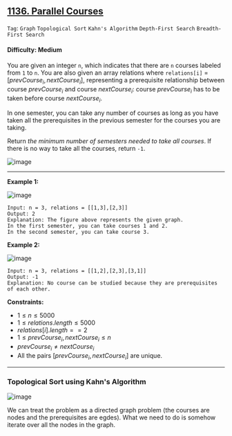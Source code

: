 ## [1136. Parallel Courses](https://leetcode.com/problems/parallel-courses)

```Tag```: ```Graph``` ```Topological Sort``` ```Kahn's Algorithm``` ```Depth-First Search``` ```Breadth-First Search```

#### Difficulty: Medium

You are given an integer ```n```, which indicates that there are ```n``` courses labeled from ```1``` to ```n```. You are also given an array relations where ```relations[i]``` = $[prevCourse_{i}, nextCourse_{i}]$, representing a prerequisite relationship between course $prevCourse_{i}$ and course $nextCourse_{i}$: course $prevCourse_{i}$ has to be taken before course $nextCourse_{i}$.

In one semester, you can take any number of courses as long as you have taken all the prerequisites in the previous semester for the courses you are taking.

Return _the minimum number of semesters needed to take all courses_. If there is no way to take all the courses, return ```-1```.

![image](https://github.com/quananhle/Python/assets/35042430/6038e09f-b63e-472b-a360-755ac097e4b4)

---

__Example 1:__

![image](https://assets.leetcode.com/uploads/2021/02/24/course1graph.jpg)
```
Input: n = 3, relations = [[1,3],[2,3]]
Output: 2
Explanation: The figure above represents the given graph.
In the first semester, you can take courses 1 and 2.
In the second semester, you can take course 3.
```

__Example 2:__

![image](https://assets.leetcode.com/uploads/2021/02/24/course2graph.jpg)
```
Input: n = 3, relations = [[1,2],[2,3],[3,1]]
Output: -1
Explanation: No course can be studied because they are prerequisites of each other.
```

__Constraints:__

- $1 \le n \le 5000$
- $1 \le relations.length \le 5000$
- $relations[i].length == 2$
- $1 \le prevCourse_{i}, nextCourse_{i} \le n$
- $prevCourse_{i} \neq nextCourse_{i}$
- All the pairs $[prevCourse_{i}, nextCourse_{i}]$ are unique.

---

### Topological Sort using Kahn's Algorithm

![image](https://camo.githubusercontent.com/2cf5467d09fbacb3ddf239cac1c42f214b3abe785139960b9383bbea42a6bc52/68747470733a2f2f6c656574636f64652e636f6d2f70726f626c656d732f636f757273652d7363686564756c652f466967757265732f3230372f3230372d312e706e67)

We can treat the problem as a directed graph problem (the courses are nodes and the prerequisites are egdes). What we need to do is somehow iterate over all the nodes in the graph.

```Python

```
